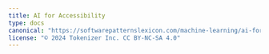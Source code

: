 ```yaml
---
title: AI for Accessibility
type: docs
canonical: "https://softwarepatternslexicon.com/machine-learning/ai-for-accessibility"
license: "© 2024 Tokenizer Inc. CC BY-NC-SA 4.0"
---
```

